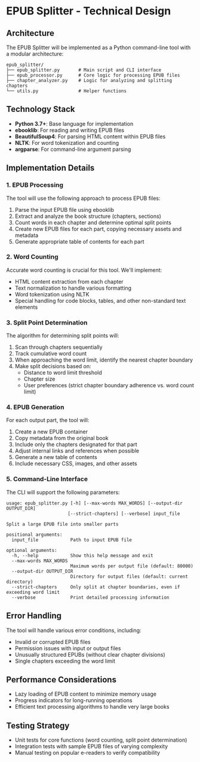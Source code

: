 # EPUB Splitter - Technical Design

## Architecture

The EPUB Splitter will be implemented as a Python command-line tool with a modular architecture:

```
epub_splitter/
├── epub_splitter.py       # Main script and CLI interface
├── epub_processor.py      # Core logic for processing EPUB files
├── chapter_analyzer.py    # Logic for analyzing and splitting chapters
└── utils.py               # Helper functions
```

## Technology Stack

- **Python 3.7+**: Base language for implementation
- **ebooklib**: For reading and writing EPUB files
- **BeautifulSoup4**: For parsing HTML content within EPUB files
- **NLTK**: For word tokenization and counting
- **argparse**: For command-line argument parsing

## Implementation Details

### 1. EPUB Processing

The tool will use the following approach to process EPUB files:

1. Parse the input EPUB file using ebooklib
2. Extract and analyze the book structure (chapters, sections)
3. Count words in each chapter and determine optimal split points
4. Create new EPUB files for each part, copying necessary assets and metadata
5. Generate appropriate table of contents for each part

### 2. Word Counting

Accurate word counting is crucial for this tool. We'll implement:

- HTML content extraction from each chapter
- Text normalization to handle various formatting
- Word tokenization using NLTK
- Special handling for code blocks, tables, and other non-standard text elements

### 3. Split Point Determination

The algorithm for determining split points will:

1. Scan through chapters sequentially
2. Track cumulative word count
3. When approaching the word limit, identify the nearest chapter boundary
4. Make split decisions based on:
   - Distance to word limit threshold
   - Chapter size
   - User preferences (strict chapter boundary adherence vs. word count limit)

### 4. EPUB Generation

For each output part, the tool will:

1. Create a new EPUB container
2. Copy metadata from the original book
3. Include only the chapters designated for that part
4. Adjust internal links and references when possible
5. Generate a new table of contents
6. Include necessary CSS, images, and other assets

### 5. Command-Line Interface

The CLI will support the following parameters:

```
usage: epub_splitter.py [-h] [--max-words MAX_WORDS] [--output-dir OUTPUT_DIR] 
                       [--strict-chapters] [--verbose] input_file

Split a large EPUB file into smaller parts

positional arguments:
  input_file            Path to input EPUB file

optional arguments:
  -h, --help            Show this help message and exit
  --max-words MAX_WORDS
                        Maximum words per output file (default: 80000)
  --output-dir OUTPUT_DIR
                        Directory for output files (default: current directory)
  --strict-chapters     Only split at chapter boundaries, even if exceeding word limit
  --verbose             Print detailed processing information
```

## Error Handling

The tool will handle various error conditions, including:

- Invalid or corrupted EPUB files
- Permission issues with input or output files
- Unusually structured EPUBs (without clear chapter divisions)
- Single chapters exceeding the word limit

## Performance Considerations

- Lazy loading of EPUB content to minimize memory usage
- Progress indicators for long-running operations
- Efficient text processing algorithms to handle very large books

## Testing Strategy

- Unit tests for core functions (word counting, split point determination)
- Integration tests with sample EPUB files of varying complexity
- Manual testing on popular e-readers to verify compatibility 